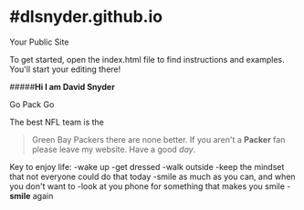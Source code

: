 #dlsnyder.github.io
=====================

Your Public Site

To get started, open the index.html file to find instructions and examples. You'll start your editing there!

#####<b>Hi I am David Snyder</b></li>

Go Pack Go

The best NFL team is the 
>Green Bay Packers 
there are none better.
If you aren't a **Packer** fan please leave my website. Have a good *day*.

Key to enjoy life:
-wake up
-get dressed
-walk outside
-keep the mindset that not everyone could do that today
-smile as much as you can, and when you don't want to
-look at you phone for something that makes you smile
-**smile** again
